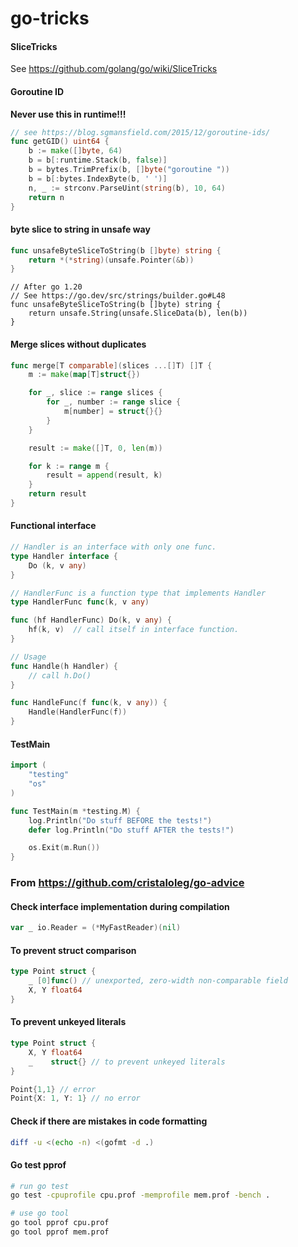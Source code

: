 # go-tricks

#### SliceTricks
See https://github.com/golang/go/wiki/SliceTricks

#### Goroutine ID
**Never use this in runtime!!!**
``` go
// see https://blog.sgmansfield.com/2015/12/goroutine-ids/
func getGID() uint64 {
    b := make([]byte, 64)
    b = b[:runtime.Stack(b, false)]
    b = bytes.TrimPrefix(b, []byte("goroutine "))
    b = b[:bytes.IndexByte(b, ' ')]
    n, _ := strconv.ParseUint(string(b), 10, 64)
    return n
}
```

#### byte slice to string in unsafe way
```go
func unsafeByteSliceToString(b []byte) string {
	return *(*string)(unsafe.Pointer(&b))
}
```

```
// After go 1.20
// See https://go.dev/src/strings/builder.go#L48
func unsafeByteSliceToString(b []byte) string {
	return unsafe.String(unsafe.SliceData(b), len(b))
}
```

#### Merge slices without duplicates
``` go
func merge[T comparable](slices ...[]T) []T {
	m := make(map[T]struct{})

	for _, slice := range slices {
		for _, number := range slice {
			m[number] = struct{}{}
		}
	}

	result := make([]T, 0, len(m))

	for k := range m {
		result = append(result, k)
	}
	return result
}
```

#### Functional interface
```go
// Handler is an interface with only one func.
type Handler interface {
    Do (k, v any)
}

// HandlerFunc is a function type that implements Handler
type HandlerFunc func(k, v any)

func (hf HandlerFunc) Do(k, v any) {
    hf(k, v)  // call itself in interface function. 
}

// Usage
func Handle(h Handler) {
    // call h.Do()
}

func HandleFunc(f func(k, v any)) {
    Handle(HandlerFunc(f))
}
```

#### TestMain
```go
import (
    "testing"
    "os"
)

func TestMain(m *testing.M) {
    log.Println("Do stuff BEFORE the tests!")
    defer log.Println("Do stuff AFTER the tests!")

    os.Exit(m.Run())
}
```

### From https://github.com/cristaloleg/go-advice
#### Check interface implementation during compilation
```go
var _ io.Reader = (*MyFastReader)(nil)
```

#### To prevent struct comparison
```go
type Point struct {
    _ [0]func()	// unexported, zero-width non-comparable field
    X, Y float64
}
```

#### To prevent unkeyed literals
```go
type Point struct {
    X, Y float64
    _    struct{} // to prevent unkeyed literals
}

Point{1,1} // error
Point{X: 1, Y: 1} // no error
```

#### Check if there are mistakes in code formatting
```bash
diff -u <(echo -n) <(gofmt -d .)
```

#### Go test pprof
```bash
# run go test
go test -cpuprofile cpu.prof -memprofile mem.prof -bench .

# use go tool
go tool pprof cpu.prof
go tool pprof mem.prof
```
